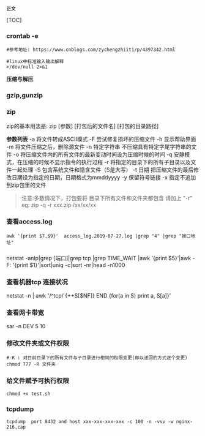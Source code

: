 **`正文`**

[TOC]


### crontab -e
```shell
#参考地址: https://www.cnblogs.com/zychengzhiit1/p/4397342.html

#linux中标准输入输出解释 
>/dev/null 2>&1

```

**压缩与解压**
### gzip,gunzip

### zip
zip的基本用法是: zip [参数] [打包后的文件名] [打包的目录路径]

**参数列表**
 -a 将文件转成ASCII模式
-F 尝试修复损坏的压缩文件
-h 显示帮助界面
-m 将文件压缩之后，删除源文件
-n 特定字符串 不压缩具有特定字尾字符串的文件
-o 将压缩文件内的所有文件的最新变动时间设为压缩时候的时间
-q 安静模式，在压缩的时候不显示指令的执行过程
-r 将指定的目录下的所有子目录以及文件一起处理
-S 包含系统文件和隐含文件（S是大写）
-t 日期 把压缩文件的最后修改日期设为指定的日期，日期格式为mmddyyyy
-y 保留符号链接
-x 指定不追加到zip包里的文件

>注意:多数情况下，打包要将 目录下所有文件和文件夹都包含 请加上 "-r"  
eg: zip -q -r xxx.zip /xx/xx/xx



### 查看access.log
```shell
awk '{print $7,$9}'  access_log.2019-07-27.log |grep "4" |grep "接口地址"
```


### 
netstat -anlp|grep [端口]|grep tcp |grep TIME_WAIT |awk '{print $5}'|awk -F: '{print $1}'|sort|uniq -c|sort -nr|head -n1000


### 查看机器tcp 连接状况
netstat -n | awk '/^tcp/ {++S[$NF]} END {for(a in S) print a, S[a]}'

### 查看网卡带宽
sar -n DEV 5 10


### 修改文件夹或文件权限
```shell
#-R : 对目前目录下的所有文件与子目录进行相同的权限变更(即以递回的方式逐个变更)
chmod 777 -R 文件夹

```

### 给文件赋予可执行权限
```shell
chmod +x test.sh 
```


### tcpdump
```shell
tcpdump  port 8432 and host xxx-xxx-xxx-xxx -c 100 -n -vvv -w nginx-216.cap
```